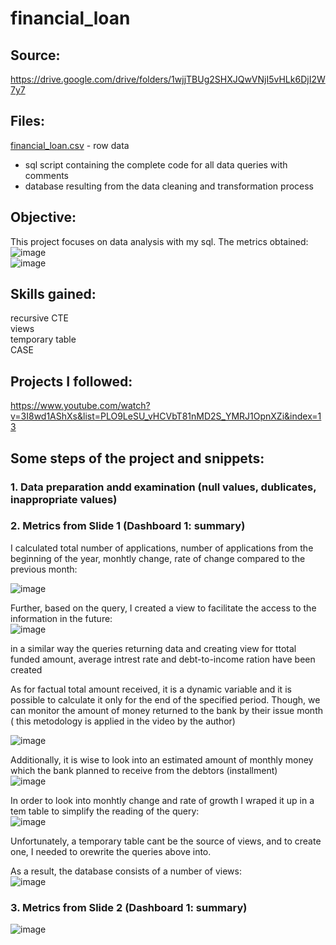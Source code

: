 # financial_loan
## Source:  
https://drive.google.com/drive/folders/1wjjTBUg2SHXJQwVNjI5vHLk6DjI2W7y7

## Files:  
[financial_loan.csv](https://github.com/boudzela/sql/blob/ea22ea97aa76d97af782f0702f68c24defe3851f/financial_loan/financial_loan.csv) - row data
- sql script containing the complete code for all data queries with comments
- database resulting from the data cleaning and transformation process

## Objective:  
This project focuses on data analysis with my sql. The metrics obtained:
![image](https://github.com/user-attachments/assets/51b8257f-feca-4f84-a7fd-83d30132a8f3)  
![image](https://github.com/user-attachments/assets/319f3b73-8a4e-406f-bbb4-26217627f0ea)



## Skills gained: 
recursive CTE   
views   
temporary table  
CASE  

## Projects I followed:  
https://www.youtube.com/watch?v=3I8wd1AShXs&list=PLO9LeSU_vHCVbT81nMD2S_YMRJ1OpnXZi&index=13 

## Some steps of the project and snippets: 

### 1. Data preparation andd examination (null values, dublicates, inappropriate values) 
### 2. Metrics from Slide 1 (Dashboard 1: summary)  

I calculated total number of applications, 
             number of applications from the beginning of the year, 
             monhtly change, 
             rate of change compared to the previous month: 
  
![image](https://github.com/user-attachments/assets/a3e50207-795b-414f-b103-a3748393dec0)  
  
Further, based on the query, I created a view to facilitate the access to the information in the future:  
![image](https://github.com/user-attachments/assets/1aa9e4ef-181e-4bdd-8c94-c0509253790a)  

in a similar way the queries returning data and creating view for ttotal funded amount, average intrest rate and debt-to-income ration have been created 

As for factual total amount received, it is a dynamic variable and it is possible to calculate it only for the end of the specified period.
Though, we can monitor the amount of money returned to the bank by their issue month ( this metodology is applied in the video by the author)  

![image](https://github.com/user-attachments/assets/56be1130-a31d-47c1-8f70-dcbb2aed9603)  

Additionally, it is wise to look into an estimated amount of monthly money which the bank planned to receive from the debtors (installment)  
![image](https://github.com/user-attachments/assets/1b57c0f7-ed02-40fc-8602-5bdcc4f730b6)

In order to look into monhtly change and rate of growth I wraped it up in a tem table to simplify the reading of the query:   
![image](https://github.com/user-attachments/assets/70804bfe-b72b-45e0-ac64-8e1097598fcc)  
  
Unfortunately, a temporary table cant be the source of views, and to create one, I needed to orewrite the queries above into. 
  
As a result, the database consists of a number of views:  
![image](https://github.com/user-attachments/assets/fcbd3214-e31f-4d6d-af56-b2052810ee92)












### 3. Metrics from Slide 2 (Dashboard 1: summary) 


![image](https://github.com/user-attachments/assets/12520659-6973-4d46-a779-3c4c9e0a0e10)


